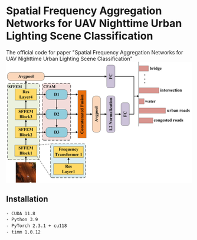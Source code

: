 # Spatial Frequency Aggregation Networks for UAV  Nighttime Urban Lighting Scene Classification 
The official code for paper "Spatial Frequency Aggregation Networks for UAV  Nighttime Urban Lighting Scene Classification"
![SFANet框架](images/Overall%20framework%20of%20SFANet.png)
## Installation
```bash
- CUDA 11.8  
- Python 3.9  
- PyTorch 2.3.1 + cu118
- timm 1.0.12

